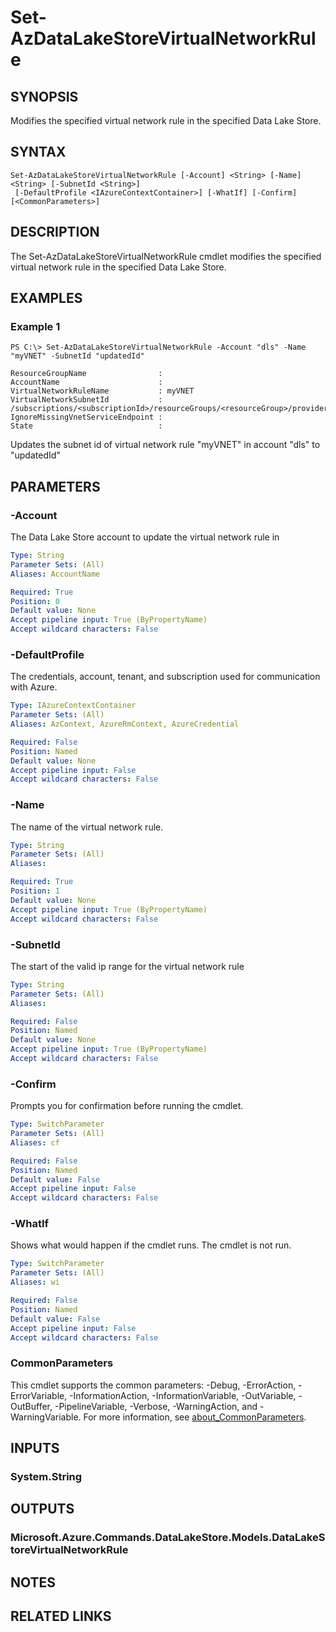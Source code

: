 ﻿---
external help file: Microsoft.Azure.PowerShell.Cmdlets.DataLakeStore.dll-Help.xml
Module Name: Az.DataLakeStore
online version: https://docs.microsoft.com/en-us/powershell/module/az.datalakestore/set-azdatalakestorevirtualnetworkrule
schema: 2.0.0
---

# Set-AzDataLakeStoreVirtualNetworkRule

## SYNOPSIS
Modifies the specified virtual network rule in the specified Data Lake Store.

## SYNTAX

```
Set-AzDataLakeStoreVirtualNetworkRule [-Account] <String> [-Name] <String> [-SubnetId <String>]
 [-DefaultProfile <IAzureContextContainer>] [-WhatIf] [-Confirm] [<CommonParameters>]
```

## DESCRIPTION
The Set-AzDataLakeStoreVirtualNetworkRule cmdlet modifies the specified virtual network rule in the specified Data Lake Store.

## EXAMPLES

### Example 1
```
PS C:\> Set-AzDataLakeStoreVirtualNetworkRule -Account "dls" -Name "myVNET" -SubnetId "updatedId"

ResourceGroupName                :
AccountName                      :
VirtualNetworkRuleName           : myVNET
VirtualNetworkSubnetId           : /subscriptions/<subscriptionId>/resourceGroups/<resourceGroup>/providers/Microsoft.Network/virtualNetworks/myVNET/subnets/updatedId
IgnoreMissingVnetServiceEndpoint :
State                            :
```

Updates the subnet id of virtual network rule "myVNET" in account "dls" to "updatedId"

## PARAMETERS

### -Account
The Data Lake Store account to update the virtual network rule in

```yaml
Type: String
Parameter Sets: (All)
Aliases: AccountName

Required: True
Position: 0
Default value: None
Accept pipeline input: True (ByPropertyName)
Accept wildcard characters: False
```

### -DefaultProfile
The credentials, account, tenant, and subscription used for communication with Azure.

```yaml
Type: IAzureContextContainer
Parameter Sets: (All)
Aliases: AzContext, AzureRmContext, AzureCredential

Required: False
Position: Named
Default value: None
Accept pipeline input: False
Accept wildcard characters: False
```

### -Name
The name of the virtual network rule.

```yaml
Type: String
Parameter Sets: (All)
Aliases:

Required: True
Position: 1
Default value: None
Accept pipeline input: True (ByPropertyName)
Accept wildcard characters: False
```

### -SubnetId
The start of the valid ip range for the virtual network rule

```yaml
Type: String
Parameter Sets: (All)
Aliases:

Required: False
Position: Named
Default value: None
Accept pipeline input: True (ByPropertyName)
Accept wildcard characters: False
```

### -Confirm
Prompts you for confirmation before running the cmdlet.

```yaml
Type: SwitchParameter
Parameter Sets: (All)
Aliases: cf

Required: False
Position: Named
Default value: False
Accept pipeline input: False
Accept wildcard characters: False
```

### -WhatIf
Shows what would happen if the cmdlet runs.
The cmdlet is not run.

```yaml
Type: SwitchParameter
Parameter Sets: (All)
Aliases: wi

Required: False
Position: Named
Default value: False
Accept pipeline input: False
Accept wildcard characters: False
```

### CommonParameters
This cmdlet supports the common parameters: -Debug, -ErrorAction, -ErrorVariable, -InformationAction, -InformationVariable, -OutVariable, -OutBuffer, -PipelineVariable, -Verbose, -WarningAction, and -WarningVariable. For more information, see [about_CommonParameters](http://go.microsoft.com/fwlink/?LinkID=113216).

## INPUTS

### System.String
## OUTPUTS

### Microsoft.Azure.Commands.DataLakeStore.Models.DataLakeStoreVirtualNetworkRule
## NOTES

## RELATED LINKS
